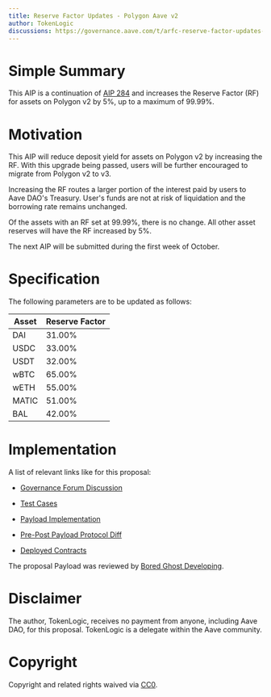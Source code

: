 ```yaml
---
title: Reserve Factor Updates - Polygon Aave v2
author: TokenLogic
discussions: https://governance.aave.com/t/arfc-reserve-factor-updates-polygon-aave-v2/13937/6
---
```


# Simple Summary

This AIP is a continuation of [AIP 284](https://app.aave.com/governance/proposal/284/) and increases the Reserve Factor (RF) for assets on Polygon v2 by 5%, up to a maximum of 99.99%.

# Motivation

This AIP will reduce deposit yield for assets on Polygon v2 by increasing the RF. With this upgrade being passed, users will be further encouraged to migrate from Polygon v2 to v3.

Increasing the RF routes a larger portion of the interest paid by users to Aave DAO's Treasury. User's funds are not at risk of liquidation and the borrowing rate remains unchanged. 

Of the assets with an RF set at 99.99%, there is no change. All other asset reserves will have the RF increased by 5%.

The next AIP will be submitted during the first week of October.

# Specification

The following parameters are to be updated as follows:

|Asset|Reserve Factor|
|---|---|
|DAI|31.00%|
|USDC|33.00%|
|USDT|32.00%|
|wBTC|65.00%|
|wETH|55.00%|
|MATIC|51.00%|
|BAL|42.00%|

# Implementation

A list of relevant links like for this proposal:

* [Governance Forum Discussion](https://governance.aave.com/t/arfc-reserve-factor-updates-polygon-aave-v2/13937/6)

* [Test Cases](https://github.com/bgd-labs/aave-proposals/tree/main/src/AaveV2PolygonReserveFactorUpdate_20230717/AaveV2PolygonReserveFactorUpdate_20230717.t.sol)

* [Payload Implementation](https://github.com/bgd-labs/aave-proposals/tree/main/src/AaveV2PolygonReserveFactorUpdate_20230717/AaveV2PolygonReserveFactorUpdate_20230717.sol)

* [Pre-Post Payload Protocol Diff](https://github.com/bgd-labs/aave-proposals/tree/main/diffs/preTestPolygonReserveFactorUpdate20230828_postTestPolygonReserveFactorUpdate20230828.md)

* [Deployed Contracts](https://polygonscan.com/address/0x40fa5610f17a99d20bd428810bec965fe4694238#code)

The proposal Payload was reviewed by [Bored Ghost Developing](https://bgdlabs.com/).

# Disclaimer

The author, TokenLogic, receives no payment from anyone, including Aave DAO, for this proposal. TokenLogic is a delegate within the Aave community. 

# Copyright

Copyright and related rights waived via [CC0](https://creativecommons.org/publicdomain/zero/1.0/).